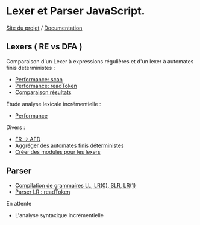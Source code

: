 Lexer et Parser JavaScript.
===========
[Site du projet](http://raphpell.github.io/JS.Compilation/index.htm)
 / [Documentation](http://raphpell.github.io/JS.Compilation/xml/fr/doc/index.htm)

Lexers ( RE vs DFA )
--------
Comparaison d'un Lexer à expressions régulières et d'un lexer à automates finis déterministes :
- [Performance: scan](http://raphpell.github.io/JS.Compilation/Lexers.performance.scan.htm)
- [Performance: readToken](http://raphpell.github.io/JS.Compilation/Lexers.performance.readToken.htm)
- [Comparaison résultats](http://raphpell.github.io/JS.Compilation/Lexers.result.comparaison.htm)

Etude analyse lexicale incrémentielle :
- [Performance](http://raphpell.github.io/JS.Compilation/LexerAutomaton.incremental.htm)

Divers :
- [ ER -> AFD ](http://raphpell.github.io/JS.Compilation/AFD.generator.htm)
- [Aggréger des automates finis déterministes](http://raphpell.github.io/JS.Compilation/AFD.aggregator.htm)
- [Créer des modules pour les lexers](http://raphpell.github.io/JS.Compilation/LexerAutomaton.module.generator.htm)


Parser
--------
- [Compilation de grammaires LL, LR(0), SLR, LR(1)](http://raphpell.github.io/JS.Compilation/Parser.htm)
- [Parser LR : readToken](http://raphpell.github.io/JS.Compilation/Parser.byStep.htm)


En attente
- L'analyse syntaxique incrémentielle

